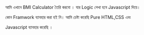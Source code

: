 আমি এখানে BMI Calculator তৈরি করবো । যার Logic লেখা হবে Javascript দিয়ে।

কোন Framwork ব্যাবহার করা হই নি। আমি চেষ্টা করেছি Pure HTML,CSS এবং 

Javascript ব্যাবহার করেছি । 


